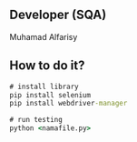 ## Developer (SQA)
Muhamad Alfarisy

## How to do it? 
```cmd
# install library 
pip install selenium
pip install webdriver-manager

# run testing
python <namafile.py>

```
